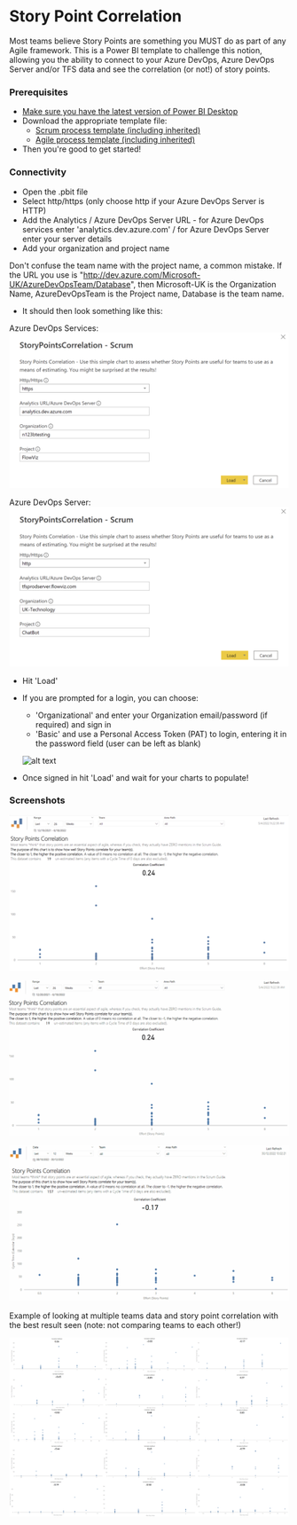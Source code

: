 # Story Point Correlation
Most teams believe Story Points are something you MUST do as part of any Agile framework. This is a Power BI template to challenge this notion, allowing you the ability to connect to your Azure DevOps, Azure DevOps Server and/or TFS data and see the correlation (or not!) of story points.

### Prerequisites
* [Make sure you have the latest version of Power BI Desktop](https://aka.ms/pbiSingleInstaller)
* Download the appropriate template file:
  - [Scrum process template (including inherited)](https://github.com/nbrown02/Story-Point-Correlation/raw/main/StoryPointsCorrelation%20-%20Scrum.pbit) 
  - [Agile process template (including inherited)](https://github.com/nbrown02/Story-Point-Correlation/raw/main/StoryPointsCorrelation%20-%20Agile.pbit) 
* Then you're good to get started!

### Connectivity
* Open the .pbit file
* Select http/https (only choose http if your Azure DevOps Server is HTTP)
* Add the Analytics / Azure DevOps Server URL - for Azure DevOps services enter 'analytics.dev.azure.com' / for Azure DevOps Server enter your server details
* Add your organization and project name

Don't confuse the team name with the project name, a common mistake. If the URL you use is "http://dev.azure.com/Microsoft-UK/AzureDevOpsTeam/Database", then Microsoft-UK is the Organization Name, AzureDevOpsTeam is the Project name, Database is the team name.

* It should then look something like this:

Azure DevOps Services:
![alt text](https://raw.githubusercontent.com/nbrown02/Story-Point-Correlation/main/Screenshots/AzDO%20Login.png)


Azure DevOps Server:
![alt text](https://raw.githubusercontent.com/nbrown02/Story-Point-Correlation/main/Screenshots/AzDO%20Server%20Login.png)

* Hit 'Load' 
* If you are prompted for a login, you can choose:
  - 'Organizational' and enter your Organization email/password (if required) and sign in
  - 'Basic' and use a Personal Access Token (PAT) to login, entering it in the password field (user can be left as blank)

  ![alt text](https://docs.microsoft.com/en-us/azure/devops/report/powerbi/media/authentication-7.png?view=azure-devops)

* Once signed in hit 'Load' and wait for your charts to populate!

### Screenshots
![alt text](https://github.com/nbrown02/Story-Point-Correlation/blob/main/Screenshots/Screenshot.png?raw=true)

![alt text](https://github.com/nbrown02/Story-Point-Correlation/blob/main/Screenshots/Screenshot2.gif?raw=true)

![alt text](https://github.com/nbrown02/Story-Point-Correlation/blob/main/Screenshots/StPC.gif?raw=true)

Example of looking at multiple teams data and story point correlation with the best result seen (note: not comparing teams to each other!)

![Euq4843XYAQ3ZuZ](https://github.com/nbrown02/Story-Point-Correlation/blob/main/Screenshots/Screenshot2.png?raw=true)
